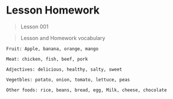 # Lesson Homework

> Lesson 001

> Lesson and Homework vocabulary

```
Fruit: Apple, banana, orange, mango

Meat: chicken, fish, beef, pork

Adjectives: delicious, healthy, salty, sweet

Vegetbles: potato, onion, tomato, lettuce, peas

Other foods: rice, beans, bread, egg, Milk, cheese, chocolate

